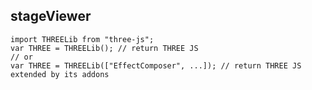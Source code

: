 stageViewer
-----------

    import THREELib from "three-js";
    var THREE = THREELib(); // return THREE JS 
    // or 
    var THREE = THREELib(["EffectComposer", ...]); // return THREE JS extended by its addons
